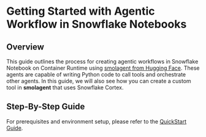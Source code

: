 # Getting Started with Agentic Workflow in Snowflake Notebooks

## Overview

This guide outlines the process for creating agentic workflows in Snowflake Notebook on Container Runtime using [smolagent from Hugging Face](https://github.com/huggingface/smolagents). These agents are capable of writing Python code to call tools and orchestrate other agents. In this guide, we will also see how you can create a custom tool in **smolagent** that uses Snowflake Cortex.

## Step-By-Step Guide

For prerequisites and environment setup, please refer to the [QuickStart Guide](https://quickstarts.snowflake.com/guide/getting_started_with_agentic_workflow_using_snowflake_notebooks/index.html).